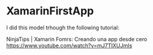# XamarinFirstApp

I did this model trhough the following tutorial:

NinjaTips | Xamarin Fomrs: Creando una app desde cero
https://www.youtube.com/watch?v=mJ7TIXUJmIs
